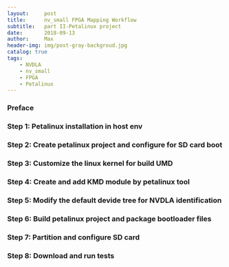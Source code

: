 ```yaml
---
layout:     post
title:      nv_small FPGA Mapping Workflow
subtitle:   part II-Petalinux project
date:       2018-09-13
author:     Max
header-img: img/post-gray-backgroud.jpg
catalog: true
tags:
    - NVDLA
    - nv_small
    - FPGA
    - Petalinux
---
```



### Preface


### Step 1: Petalinux installation in host env


### Step 2: Create petalinux project and configure for SD card boot


### Step 3: Customize the linux kernel for build UMD


### Step 4: Create and add KMD module by petalinux tool


### Step 5: Modify the default devide tree for NVDLA identification


### Step 6: Build petalinux project and package bootloader files


### Step 7: Partition and configure SD card


### Step 8: Download and run tests









